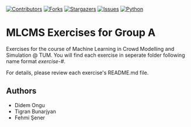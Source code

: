 [![Contributors][contributors-shield]][contributors-url]
[![Forks][forks-shield]][forks-url]
[![Stargazers][stars-shield]][stars-url]
[![Issues][issues-shield]][issues-url]
[![Python][Python]][python-url]


# MLCMS Exercises for Group A

Exercises for the course of Machine Learning in Crowd Modelling and Simulation @ TUM. You will find each exercise in seperate folder following name format *exercise-#*.

For details, please review each exercise's README.md file.

## Authors

- Didem Ongu 
- Tigran Bunarjyan
- Fehmi Şener

[contributors-shield]: https://img.shields.io/github/contributors/othneildrew/Best-README-Template.svg?style=for-the-badge
[contributors-url]: https://github.com/fehmisener/MLCMS-praktikum/graphs/contributors

[forks-shield]: https://img.shields.io/github/forks/othneildrew/Best-README-Template.svg?style=for-the-badge
[forks-url]: https://github.com/fehmisener/MLCMS-praktikum/network/members

[stars-shield]: https://img.shields.io/github/stars/othneildrew/Best-README-Template.svg?style=for-the-badge
[stars-url]: https://github.com/fehmisener/MLCMS-praktikum/stargazers

[issues-shield]: https://img.shields.io/github/issues/othneildrew/Best-README-Template.svg?style=for-the-badge
[issues-url]: https://github.com/fehmisener/MLCMS-praktikum/issues

[Python]: https://img.shields.io/badge/python-3670A0?style=for-the-badge&logo=python&logoColor=ffdd54
[python-url]: https://www.python.org/
